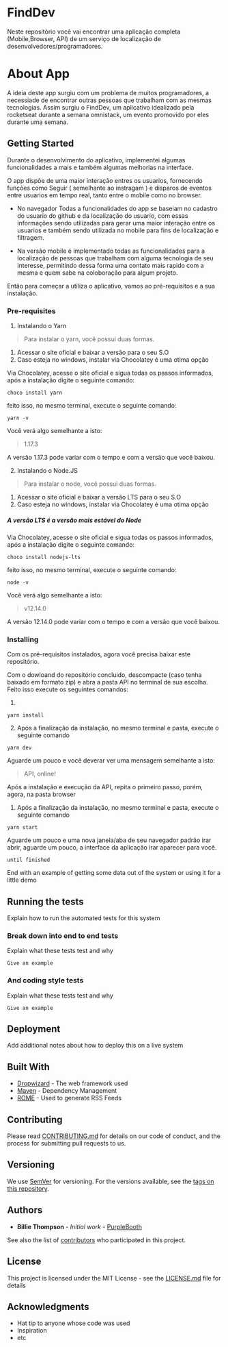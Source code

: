 # FindDev
Neste repositório você vai encontrar uma aplicação completa (Mobile,Browser, API) de um serviço de localização de desenvolvedores/programadores.

# About App

A ideia deste app surgiu com um problema de muitos programadores, a necessiade de encontrar outras pessoas que trabalham com as mesmas tecnologias. Assim surgiu o FindDev, um aplicativo idealizado pela rocketseat durante a semana omnistack, um evento promovido por eles durante uma semana.

## Getting Started

Durante o desenvolvimento do aplicativo, implementei algumas funcionalidades a mais e também algumas melhorias na interface.

O app dispõe de uma maior interação entres os usuarios, fornecendo funções como Seguir ( semelhante ao instragam ) e disparos de eventos entre usuarios em tempo real, tanto entre o mobile como no browser.

- No navegador  Todas a funcionalidades do app se baseiam no cadastro do usuario do github e da localização do usuario, com essas informações sendo utilizadas para gerar uma maior interação entre os usuarios e também sendo utilizada no mobile para fins de localização e filtragem.

- Na versão mobile é implementado todas as funcionalidades para a localização de pessoas que trabalham com alguma tecnologia de seu interesse, permitindo dessa forma uma contato mais rapido com a mesma e quem sabe na coloboração para algum projeto.

Então para começar a utiliza o aplicativo, vamos ao pré-requisitos e a sua instalação.

### Pre-requisites

1.  Instalando o Yarn
 > Para instalar o yarn, você possui duas formas.
 
 1. Acessar o site oficial e baixar a versão para o seu S.O
 2. Caso esteja no  windows, instalar via Chocolatey é uma otima opção

Via Chocolatey, acesse o site oficial e sigua todas os passos informados, após a instalação digite o seguinte comando:
```
choco install yarn
```

feito isso, no mesmo terminal, execute o seguinte comando: 
```
yarn -v
```
Você verá algo semelhante a isto:
> 1.17.3

A versão 1.17.3 pode variar com o tempo e com a versão que você baixou.

2.  Instalando o Node.JS
 > Para instalar o node, você possui duas formas.
 
 1. Acessar o site oficial e baixar a versão LTS para o seu S.O
 2. Caso esteja no  windows, instalar via Chocolatey é uma otima opção
 
 ##### A versão LTS é a versão mais estável do Node

Via Chocolatey, acesse o site oficial e sigua todas os passos informados, após a instalação digite o seguinte comando:
```
choco install nodejs-lts
```
feito isso, no mesmo terminal, execute o seguinte comando: 
```
node -v
```
Você verá algo semelhante a isto:
> v12.14.0

A versão 12.14.0 pode variar com o tempo e com a versão que você baixou.


### Installing

Com os pré-requisitos instalados, agora você precisa baixar este repositório.

Com o dowloand do repositório concluido, descompacte (caso tenha baixado em formato zip) e abra a pasta API no terminal de sua escolha. Feito isso execute os seguintes comandos:

1.
```
yarn install
```
2. Após a finalização da instalação, no mesmo terminal e pasta, execute o seguinte comando
```
yarn dev
```
Aguarde um pouco e você deverar ver uma mensagem semelhante a isto:
> API, online!


Após a instalação e execução da API, repita o primeiro passo, porém, agora, na pasta browser

1. Após a finalização da instalação, no mesmo terminal e pasta, execute o seguinte comando
```
yarn start
```
Aguarde um pouco e uma nova janela/aba de seu navegador padrão irar abrir, aguarde um pouco, a interface da aplicação irar aparecer para você.


```
until finished
```

End with an example of getting some data out of the system or using it for a little demo

## Running the tests

Explain how to run the automated tests for this system

### Break down into end to end tests

Explain what these tests test and why

```
Give an example
```

### And coding style tests

Explain what these tests test and why

```
Give an example
```

## Deployment

Add additional notes about how to deploy this on a live system

## Built With

* [Dropwizard](http://www.dropwizard.io/1.0.2/docs/) - The web framework used
* [Maven](https://maven.apache.org/) - Dependency Management
* [ROME](https://rometools.github.io/rome/) - Used to generate RSS Feeds

## Contributing

Please read [CONTRIBUTING.md](https://gist.github.com/PurpleBooth/b24679402957c63ec426) for details on our code of conduct, and the process for submitting pull requests to us.

## Versioning

We use [SemVer](http://semver.org/) for versioning. For the versions available, see the [tags on this repository](https://github.com/your/project/tags). 

## Authors

* **Billie Thompson** - *Initial work* - [PurpleBooth](https://github.com/PurpleBooth)

See also the list of [contributors](https://github.com/your/project/contributors) who participated in this project.

## License

This project is licensed under the MIT License - see the [LICENSE.md](LICENSE.md) file for details

## Acknowledgments

* Hat tip to anyone whose code was used
* Inspiration
* etc
